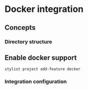 # Docker integration


## Concepts

### Directory structure


## Enable docker support

`stylist project add-feature docker`

### Integration configuration
